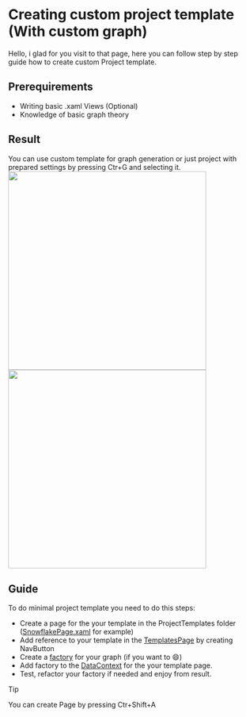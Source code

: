 # Creating custom project template (With custom graph)

Hello, i glad for you visit to that page, here you can follow step by step guide how to create custom Project template.

## Prerequirements
- Writing basic .xaml Views (Optional)
- Knowledge of basic graph theory

## Result
You can use custom template for graph generation or just project with prepared settings by pressing Ctr+G and selecting it.
<img src="https://github.com/DmitryKalinovskyi/GraphEditor/assets/117343778/52279301-242a-48d7-a9cb-ee492eb196f7" height="400">
<img src="https://github.com/DmitryKalinovskyi/GraphEditor/assets/117343778/4da22775-c26c-4306-8cf1-dbf096e49b1a" height="400">

## Guide
To do minimal project template you need to do this steps:
- Create a page for the your template in the ProjectTemplates folder ([SnowflakePage.xaml](https://github.com/DmitryKalinovskyi/GraphEditor/blob/main/GraphApplication/Views/ProjectTemplates/SnowflakePage.xaml)  for example)
- Add reference to your template in the [TemplatesPage](https://github.com/DmitryKalinovskyi/GraphEditor/blob/main/GraphApplication/Views/ProjectTemplates/TemplatesPage.xaml#L15) by creating NavButton
- Create a [factory](https://github.com/DmitryKalinovskyi/GraphEditor/blob/main/GraphApplication/Factories/Graph/IGraphFactory.cs) for your graph (if you want to :smile:)
- Add factory to the [DataContext](https://github.com/DmitryKalinovskyi/GraphEditor/blob/main/GraphApplication/Views/ProjectTemplates/SnowflakePage.xaml#L16) for the your template page.
- Test, refactor your factory if needed and enjoy from result.

>[!TIP]
You can create Page by pressing Ctr+Shift+A






